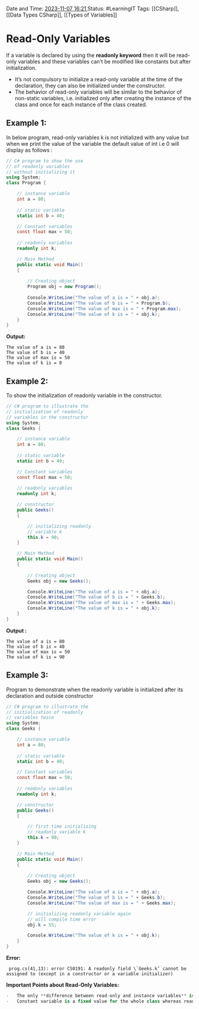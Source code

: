 Date and Time: <u> 2023-11-07 16:21 </u>
Status: #LearningIT
Tags: [[CSharp]], [[Data Types CSharp]], [[Types of Variables]]

# Read-Only Variables

If a variable is declared by using the **readonly keyword** then it will be read-only variables and these variables can’t be modified like constants but after initialization. 

-   It’s not compulsory to initialize a read-only variable at the time of the declaration, they can also be initialized under the constructor.
-   The behavior of read-only variables will be similar to the behavior of non-static variables, i.e. initialized only after creating the instance of the class and once for each instance of the class created.

## Example 1:
In below program, read-only variables k is not initialized with any value but when we print the value of the variable the default value of int i.e 0 will display as follows :

``` csharp
// C# program to show the use
// of readonly variables
// without initializing it
using System;
class Program {

	// instance variable
	int a = 80;
	
	// static variable
	static int b = 40;

	// Constant variables
	const float max = 50;
	
	// readonly variables
	readonly int k;

	// Main Method
	public static void Main()
	{
		
		// Creating object
		Program obj = new Program();
		
		Console.WriteLine("The value of a is = " + obj.a);
		Console.WriteLine("The value of b is = " + Program.b);
		Console.WriteLine("The value of max is = " + Program.max);
		Console.WriteLine("The value of k is = " + obj.k);
	}
}
```

**Output:** 
```
The value of a is = 80
The value of b is = 40
The value of max is = 50
The value of k is = 0
```

## Example 2:
To show the initialization of readonly variable in the constructor.
``` csharp
// C# program to illustrate the
// initialization of readonly
// variables in the constructor
using System;
class Geeks {

	// instance variable
	int a = 80;
	
	// static variable
	static int b = 40;

	// Constant variables
	const float max = 50;
	
	// readonly variables
	readonly int k;

	// constructor
	public Geeks()
	{

		// initializing readonly
		// variable k
		this.k = 90;
	}

	// Main Method
	public static void Main()
	{
		
		// Creating object
		Geeks obj = new Geeks();

		Console.WriteLine("The value of a is = " + obj.a);
		Console.WriteLine("The value of b is = " + Geeks.b);
		Console.WriteLine("The value of max is = " + Geeks.max);
		Console.WriteLine("The value of k is = " + obj.k);
	}
}
```

**Output :** 
```
The value of a is = 80
The value of b is = 40
The value of max is = 50
The value of k is = 90
```

## Example 3: 
Program to demonstrate when the readonly variable is initialized after its declaration and outside constructor 

``` csharp
// C# program to illustrate the
// initialization of readonly
// variables twice
using System;
class Geeks {

	// instance variable
	int a = 80;
	
	// static variable
	static int b = 40;

	// Constant variables
	const float max = 50;
	
	// readonly variables
	readonly int k;

	// constructor
	public Geeks()
	{

		// first time initializing
		// readonly variable k
		this.k = 90;
	}

	// Main Method
	public static void Main()
	{
		
		// Creating object
		Geeks obj = new Geeks();

		Console.WriteLine("The value of a is = " + obj.a);
		Console.WriteLine("The value of b is = " + Geeks.b);
		Console.WriteLine("The value of max is = " + Geeks.max);

		// initializing readonly variable again
		// will compile time error
		obj.k = 55;

		Console.WriteLine("The value of k is = " + obj.k);
	}
}
```

**Error:**
``` ad-error
 prog.cs(41,13): error CS0191: A readonly field \`Geeks.k’ cannot be assigned to (except in a constructor or a variable initializer)
```

**Important Points about Read-Only Variables:** 
``` csharp
-   The only **difference between read-only and instance variables** is that the instance variables can be modified but read-only variable can’t be modified.
-   Constant variable is a fixed value for the whole class whereas read-only variables is a fixed value specific to an instance of class.
```
